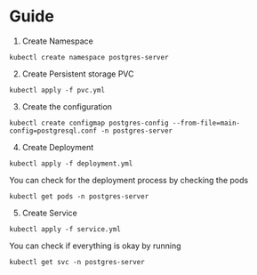 # Guide

1. Create Namespace

```shell
kubectl create namespace postgres-server
```

2. Create Persistent storage PVC

```shell
kubectl apply -f pvc.yml
```

3. Create the configuration

```shell
kubectl create configmap postgres-config --from-file=main-config=postgresql.conf -n postgres-server
```

4. Create Deployment

```shell
kubectl apply -f deployment.yml
```

You can check for the deployment process by checking the pods

```shell
kubectl get pods -n postgres-server
```

5. Create Service

```shell
kubectl apply -f service.yml
```

You can check if everything is okay by running

```shell
kubectl get svc -n postgres-server
```